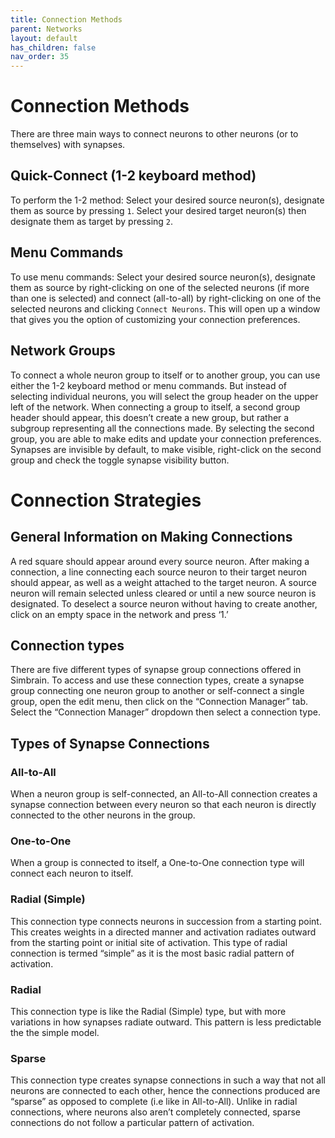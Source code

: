 ```yaml
---
title: Connection Methods
parent: Networks
layout: default
has_children: false
nav_order: 35
---
```


# Connection Methods

There are three main ways to connect neurons to other neurons (or to themselves) with synapses.

## Quick-Connect (1-2 keyboard method)

To perform the 1-2 method: Select your desired source neuron(s), designate them as source by pressing `1`. Select your desired target neuron(s) then designate them as target by pressing `2`. 

## Menu Commands

To use menu commands: Select your desired source neuron(s), designate them as source by right-clicking on one of the selected neurons (if more than one is selected) and connect (all-to-all) by right-clicking on one of the selected neurons and clicking `Connect Neurons`. This will open up a window that gives you the option of customizing your connection preferences.

## Network Groups

To connect a whole neuron group to itself or to another group, you can use either the 1-2 keyboard method or menu commands. But instead of selecting individual neurons, you will select the group header on the upper left of the network. When connecting a group to itself, a second group header should appear, this doesn’t create a new group, but rather a subgroup representing all the connections made. By selecting the second group, you are able to make edits and update your connection preferences. Synapses are invisible by default, to make visible,  right-click on the second group and check the toggle synapse visibility button.

# Connection Strategies

## General Information on Making Connections

A red square should appear around every source neuron. After making a connection, a line connecting each source neuron to their target neuron should appear, as well as a weight attached to the target neuron. A source neuron will remain selected unless cleared or until a new source neuron is designated. To deselect a source neuron without having to create another, click on an empty space in the network and press ‘1.’ 

## Connection types

There are five different types of synapse group connections offered in Simbrain. To access and use these connection types, create a synapse group connecting one neuron group to another or self-connect a single group, open the edit menu, then click on the “Connection Manager” tab. Select the “Connection Manager” dropdown then select a connection type.

## Types of Synapse Connections

### All-to-All

When a neuron group is self-connected, an All-to-All connection creates a synapse connection between every neuron so that each neuron is directly connected to the other neurons in the group. 

### One-to-One

When a group is connected to itself, a One-to-One connection type will connect each neuron to itself. 

### Radial (Simple)

This connection type connects neurons in succession from a starting point. This creates weights in a directed manner and activation radiates outward from the starting point or initial site of activation. This type of radial connection is termed “simple” as it is the most basic radial pattern of activation.

### Radial

This connection type is like the Radial (Simple) type, but with more variations in how synapses radiate outward. This pattern is less predictable the the simple model.

### Sparse

This connection type creates synapse connections in such a way that not all neurons are connected to each other, hence the connections produced are “sparse” as opposed to complete (i.e like in All-to-All). Unlike in radial connections, where neurons also aren’t completely connected, sparse connections do not follow a particular pattern of activation. 


